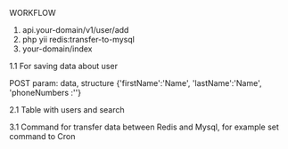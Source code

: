 WORKFLOW

1. api.your-domain/v1/user/add
2. php yii redis:transfer-to-mysql
3. your-domain/index

1.1 For saving data about user

   POST param: data, structure {'firstName':'Name', 'lastName':'Name', 'phoneNumbers
   :''}
   
2.1 Table with users and search

   
3.1 Command for transfer data between Redis and Mysql, for example set command to Cron
   